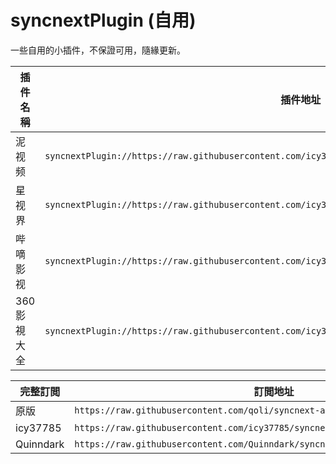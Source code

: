 # syncnextPlugin (自用)

一些自用的小插件，不保證可用，隨緣更新。

|  插件名稱  |  插件地址  |
| --- | --- |
| 泥视频 | `syncnextPlugin://https://raw.githubusercontent.com/icy37785/syncnextPlugin/main/alpha_v2/nivod.json` |
| 星视界 | `syncnextPlugin://https://raw.githubusercontent.com/icy37785/syncnextPlugin/main/alpha_v2/histar.json` |
| 哔嘀影视 |`syncnextPlugin://https://raw.githubusercontent.com/icy37785/syncnextPlugin/main/alpha_v2/bdys.json`|
| 360影視大全 |`syncnextPlugin://https://raw.githubusercontent.com/icy37785/syncnextPlugin/main/alpha_v2/360kan.json`|

|  完整訂閲  |  訂閲地址  |
| --- | --- |
|原版|`https://raw.githubusercontent.com/qoli/syncnext-api/main/sourcesv3.json`|
|icy37785|`https://raw.githubusercontent.com/icy37785/syncnextPlugin/main/sourcesv3.json`|
|Quinndark|`https://raw.githubusercontent.com/Quinndark/syncnextPlugin/main/sourcesv3.json`|
